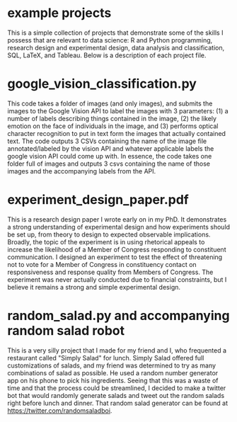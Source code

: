 # example projects
 
This is a simple collection of projects that demonstrate some of the skills I possess that are relevant to data science: R and Python programming, research design and experimental design, data analysis and classification, SQL, LaTeX, and Tableau. Below is a description of each project file.

# google_vision_classification.py
This code takes a folder of images (and only images), and submits the images to the Google Vision API to label the images with 3 parameters: (1) a number of labels describing things contained in the image, (2) the likely emotion on the face of individuals in the image, and (3) performs optical character recognition to put in text form the images that actually contained text. The code outputs 3 CSVs containing the name of the image file annotated/labeled by the vision API and whatever applicable labels the google vision API could come up with. In essence, the code takes one folder full of images and outputs 3 csvs containing the name of those images and the accompanying labels from the API.

# experiment_design_paper.pdf

This is a research design paper I wrote early on in my PhD. It demonstrates a strong understanding of experimental design and how experiments should be set up, from theory to design to expected observable implications. Broadly, the topic of the experiment is in using rhetorical appeals to increase the likelihood of a Member of Congress responding to constituent communication. I designed an experiment to test the effect of threatening not to vote for a Member of Congress in constituency contact on responsiveness and response quality from Members of Congress. The experiment was never actually conducted due to financial constraints, but I believe it remains a strong and simple experimental design.

# random_salad.py and accompanying random salad robot

This is a very silly project that I made for my friend and I, who frequented a restaurant called "Simply Salad" for lunch. Simply Salad offered full customizations of salads, and my friend was determined to try as many combinations of salad as possible. He used a random number generator app on his phone to pick his ingredients. Seeing that this was a waste of time and that the process could be streamlined, I decided to make a twitter bot that would randomly generate salads and tweet out the random salads right before lunch and dinner. That random salad generator can be found at https://twitter.com/randomsaladboi.
